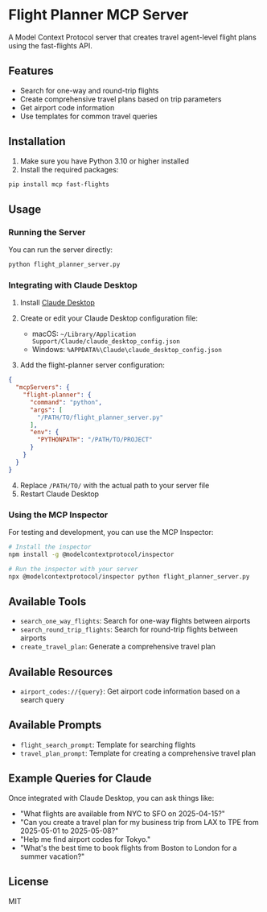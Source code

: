 # Flight Planner MCP Server

A Model Context Protocol server that creates travel agent-level flight plans using the fast-flights API.

## Features

- Search for one-way and round-trip flights
- Create comprehensive travel plans based on trip parameters
- Get airport code information
- Use templates for common travel queries

## Installation

1. Make sure you have Python 3.10 or higher installed
2. Install the required packages:

```bash
pip install mcp fast-flights
```

## Usage

### Running the Server

You can run the server directly:

```bash
python flight_planner_server.py
```

### Integrating with Claude Desktop

1. Install [Claude Desktop](https://claude.ai/download)
2. Create or edit your Claude Desktop configuration file:
   - macOS: `~/Library/Application Support/Claude/claude_desktop_config.json`
   - Windows: `%APPDATA%\Claude\claude_desktop_config.json`

3. Add the flight-planner server configuration:

```json
{
  "mcpServers": {
    "flight-planner": {
      "command": "python",
      "args": [
        "/PATH/TO/flight_planner_server.py"
      ],
      "env": {
        "PYTHONPATH": "/PATH/TO/PROJECT"
      }
    }
  }
}
```

4. Replace `/PATH/TO/` with the actual path to your server file
5. Restart Claude Desktop

### Using the MCP Inspector

For testing and development, you can use the MCP Inspector:

```bash
# Install the inspector
npm install -g @modelcontextprotocol/inspector

# Run the inspector with your server
npx @modelcontextprotocol/inspector python flight_planner_server.py
```

## Available Tools

- `search_one_way_flights`: Search for one-way flights between airports
- `search_round_trip_flights`: Search for round-trip flights between airports  
- `create_travel_plan`: Generate a comprehensive travel plan

## Available Resources

- `airport_codes://{query}`: Get airport code information based on a search query

## Available Prompts

- `flight_search_prompt`: Template for searching flights
- `travel_plan_prompt`: Template for creating a comprehensive travel plan

## Example Queries for Claude

Once integrated with Claude Desktop, you can ask things like:

- "What flights are available from NYC to SFO on 2025-04-15?"
- "Can you create a travel plan for my business trip from LAX to TPE from 2025-05-01 to 2025-05-08?"
- "Help me find airport codes for Tokyo."
- "What's the best time to book flights from Boston to London for a summer vacation?"

## License

MIT
